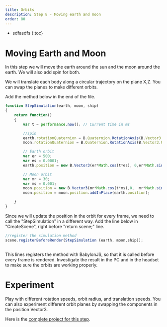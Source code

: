 ```yaml
---
title: Orbits
description: Step 8 - Moving earth and moon
order: 80
---
```


* sdfasdfs
{:toc}

# Moving Earth and Moon

In this step we will move the earth around the sun and the moon around the earth. We will also add spin for both.

We will translate each body along a circular trajectory on the plane X,Z. You can swap the planes to make different orbits.

Add the method below in the end of the file.

```javascript
function StepSimulation(earth, moon, ship) 
{
    return function()
    {
        var t = performance.now(); // Current time in ms

        //spin
        earth.rotationQuaternion = B.Quaternion.RotationAxis(B.Vector3.UpReadOnly, t*0.0001);
        moon.rotationQuaternion = B.Quaternion.RotationAxis(B.Vector3.UpReadOnly, t*0.001);

        // Earth orbit
        var er = 500;
        var es = 0.0001;
        earth.position = new B.Vector3(er*Math.cos(t*es), 0,er*Math.sin(t*es));

        // Moon orbit
        var mr = 30;
        var ms = 0.001;
        moon.position = new B.Vector3(mr*Math.cos(t*ms),0,  mr*Math.sin(t*ms));
        moon.position = moon.position.addInPlace(earth.position);

    }
}

```

Since we will update the position in the orbit for every frame, we need to call the "StepSimulation" in a different way. Add the line below in "CreateScene", right before "return scene;" line.

```javascript
//register the simulation method
scene.registerBeforeRender(StepSimulation (earth, moon,ship));
 
```

This lines registers the method with BabylonJS, so that it is called before every frame is rendered. Investigate the result in the PC and in the headset to make sure the orbits are working properly.

# Experiment

Play with different rotation speeds, orbit radius, and translation speeds. You can also experiment different orbit planes by swapping the components in the position Vector3.


Here is the [complete project for this step](https://playground.babylonjs.com/#EQHLXS#7).